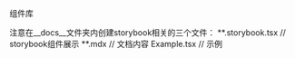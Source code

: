 组件库

注意在__docs__文件夹内创建storybook相关的三个文件：
**.storybook.tsx // storybook组件展示
**.mdx // 文档内容
Example.tsx // 示例

